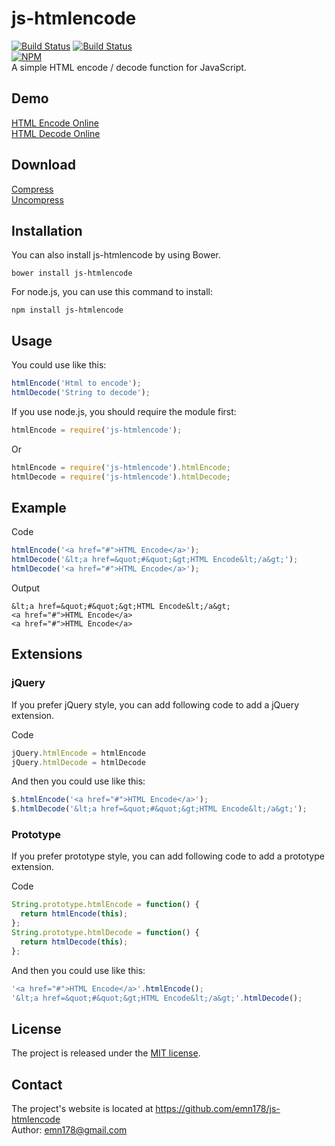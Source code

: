 # js-htmlencode
[![Build Status](https://api.travis-ci.org/emn178/js-htmlencode.png)](https://travis-ci.org/emn178/js-htmlencode)
[![Build Status](https://coveralls.io/repos/emn178/js-htmlencode/badge.png?branch=master)](https://coveralls.io/r/emn178/js-htmlencode?branch=master)  
[![NPM](https://nodei.co/npm/js-htmlencode.png?stars&downloads)](https://nodei.co/npm/js-htmlencode/)  
A simple HTML encode / decode function for JavaScript.

## Demo
[HTML Encode Online](http://emn178.github.io/online-tools/html_encode.html)  
[HTML Decode  Online](http://emn178.github.io/online-tools/html_decode.html)  

## Download
[Compress](https://raw.github.com/emn178/js-htmlencode/master/build/htmlencode.min.js)  
[Uncompress](https://raw.github.com/emn178/js-htmlencode/master/src/htmlencode.js)

## Installation
You can also install js-htmlencode by using Bower.

    bower install js-htmlencode

For node.js, you can use this command to install:

    npm install js-htmlencode

## Usage
You could use like this:
```JavaScript
htmlEncode('Html to encode');
htmlDecode('String to decode');
```
If you use node.js, you should require the module first:
```JavaScript
htmlEncode = require('js-htmlencode');
```
Or
```JavaScript
htmlEncode = require('js-htmlencode').htmlEncode;
htmlDecode = require('js-htmlencode').htmlDecode;
```
## Example
Code
```JavaScript
htmlEncode('<a href="#">HTML Encode</a>');
htmlDecode('&lt;a href=&quot;#&quot;&gt;HTML Encode&lt;/a&gt;');
htmlDecode('<a href="#">HTML Encode</a>');
```
Output

    &lt;a href=&quot;#&quot;&gt;HTML Encode&lt;/a&gt;
    <a href="#">HTML Encode</a>
    <a href="#">HTML Encode</a>

## Extensions
### jQuery
If you prefer jQuery style, you can add following code to add a jQuery extension.

Code
```JavaScript
jQuery.htmlEncode = htmlEncode
jQuery.htmlDecode = htmlDecode
```
And then you could use like this:
```JavaScript
$.htmlEncode('<a href="#">HTML Encode</a>');
$.htmlDecode('&lt;a href=&quot;#&quot;&gt;HTML Encode&lt;/a&gt;');
```
### Prototype
If you prefer prototype style, you can add following code to add a prototype extension.

Code
```JavaScript
String.prototype.htmlEncode = function() {
  return htmlEncode(this);
};
String.prototype.htmlDecode = function() {
  return htmlDecode(this);
};
```
And then you could use like this:
```JavaScript
'<a href="#">HTML Encode</a>'.htmlEncode();
'&lt;a href=&quot;#&quot;&gt;HTML Encode&lt;/a&gt;'.htmlDecode();
```
## License
The project is released under the [MIT license](http://www.opensource.org/licenses/MIT).

## Contact
The project's website is located at https://github.com/emn178/js-htmlencode  
Author: emn178@gmail.com
